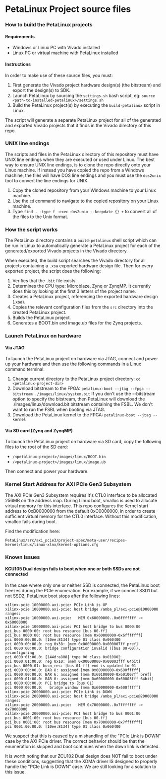 PetaLinux Project source files
==============================

### How to build the PetaLinux projects

#### Requirements

* Windows or Linux PC with Vivado installed
* Linux PC or virtual machine with PetaLinux installed

#### Instructions

In order to make use of these source files, you must:

1. First generate the Vivado project hardware design(s) (the bitstream) and export the design(s) to SDK.
2. Launch PetaLinux by sourcing the `settings.sh` bash script, eg: `source <path-to-installed-petalinux>/settings.sh`
3. Build the PetaLinux project(s) by executing the `build-petalinux` script in Linux.

The script will generate a separate PetaLinux project for all of the generated and exported Vivado projects that
it finds in the Vivado directory of this repo.

### UNIX line endings

The scripts and files in the PetaLinux directory of this repository must have UNIX line endings when they are
executed or used under Linux. The best way to ensure UNIX line endings, is to clone the repo directly onto your
Linux machine. If instead you have copied the repo from a Windows machine, the files will have DOS line endings and
you must use the `dos2unix` tool to convert the line endings for UNIX.

1. Copy the cloned repository from your Windows machine to your Linux machine.
2. Use the `cd` command to navigate to the copied repository on your Linux machine.
3. Type `find . -type f -exec dos2unix --keepdate {} +` to convert all of the files
to the Unix format.

### How the script works

The PetaLinux directory contains a `build-petalinux` shell script which can be run in Linux to automatically
generate a PetaLinux project for each of the generated/exported Vivado projects in the Vivado directory.

When executed, the build script searches the Vivado directory for all projects containing a `.xsa` exported
hardware design file. Then for every exported project, the script does the following:

1. Verifies that the `.bit` file exists.
2. Determines the CPU type: Microblaze, Zynq or ZynqMP. It currently does this
by looking at the first 3 letters of the project name.
3. Creates a PetaLinux project, referencing the exported hardware design (.xsa).
4. Copies the relevant configuration files from the `src` directory into the created
PetaLinux project.
5. Builds the PetaLinux project.
6. Generates a BOOT.bin and image.ub files for the Zynq projects.

### Launch PetaLinux on hardware

#### Via JTAG

To launch the PetaLinux project on hardware via JTAG, connect and power up your hardware and then
use the following commands in a Linux command terminal:

1. Change current directory to the PetaLinux project directory:
`cd <petalinux-project-dir>`
2. Download bitstream to the FPGA:
`petalinux-boot --jtag --fpga --bitstream ./images/linux/system.bit`
If you don't use the --bitstream option to specify the bitstream, then PetaLinux will download the
./images/linux/download.bit bitstream containing the FSBL. We don't want to run the FSBL when
booting via JTAG.
3. Download the PetaLinux kernel to the FPGA:
`petalinux-boot --jtag --kernel`

#### Via SD card (Zynq and ZynqMP)

To launch the PetaLinux project on hardware via SD card, copy the following files to the root of the
SD card:

* `/<petalinux-project>/images/linux/BOOT.bin`
* `/<petalinux-project>/images/linux/image.ub`

Then connect and power your hardware.

### Kernel Start Address for AXI PCIe Gen3 Subsystem

The AXI PCIe Gen3 Subsystem requires it's CTL0 interface to be allocated 256MB on the address map.
During Linux boot, vmalloc is used to allocate virtual memory for this interface. This repo configures
the Kernel start address to 0xB0000000 from the default 0xC0000000, in order to create sufficient
virtual memory for the CTL0 interface. Without this modification, vmalloc fails during boot.

Find the modification here:

`PetaLinux/src/axi_pcie3/project-spec/meta-user/recipes-kernel/linux/linux-xlnx/kernel-options.cfg`

### Known Issues

#### KCU105 Dual design fails to boot when one or both SSDs are not connected

In the case where only one or neither SSD is connected, the PetaLinux boot freezes during the PCIe
enumeration. For example, if we connect SSD1 but not SSD2, PetaLinux boot stops after the following
lines:

```
xilinx-pcie 10000000.axi-pcie: PCIe Link is UP
xilinx-pcie 10000000.axi-pcie: host bridge /amba_pl/axi-pcie@10000000 ranges:
xilinx-pcie 10000000.axi-pcie:   MEM 0x60000000..0x6fffffff -> 0x60000000
xilinx-pcie 10000000.axi-pcie: PCI host bridge to bus 0000:00
pci_bus 0000:00: root bus resource [bus 00-ff]
pci_bus 0000:00: root bus resource [mem 0x60000000-0x6fffffff]
pci 0000:00:00.0: [10ee:8134] type 01 class 0x060400
pci 0000:00:00.0: reg 0x38: [mem 0x00000000-0x000007ff pref]
pci 0000:00:00.0: bridge configuration invalid ([bus 00-00]), reconfiguring
pci 0000:01:00.0: [144d:a808] type 00 class 0x010802
pci 0000:01:00.0: reg 0x10: [mem 0x00000000-0x00003fff 64bit]
pci_bus 0000:01: busn_res: [bus 01-ff] end is updated to 01
pci 0000:00:00.0: BAR 8: assigned [mem 0x60000000-0x600fffff]
pci 0000:00:00.0: BAR 6: assigned [mem 0x60100000-0x601007ff pref]
pci 0000:01:00.0: BAR 0: assigned [mem 0x60000000-0x60003fff 64bit]
pci 0000:00:00.0: PCI bridge to [bus 01]
pci 0000:00:00.0:   bridge window [mem 0x60000000-0x600fffff]
xilinx-pcie 20000000.axi-pcie: PCIe Link is DOWN
xilinx-pcie 20000000.axi-pcie: host bridge /amba_pl/axi-pcie@20000000 ranges:
xilinx-pcie 20000000.axi-pcie:   MEM 0x70000000..0x7fffffff -> 0x70000000
xilinx-pcie 20000000.axi-pcie: PCI host bridge to bus 0001:00
pci_bus 0001:00: root bus resource [bus 00-ff]
pci_bus 0001:00: root bus resource [mem 0x70000000-0x7fffffff]
pci 0001:00:00.0: [10ee:8134] type 01 class 0x060400
```

We suspect that this is caused by a mishandling of the "PCIe Link is DOWN" case by the AXI PCIe
driver. The correct behavior should be that the enumeration is skipped and boot continues when the
down link is detected.

It is worth noting that our ZCU102 Dual design does NOT fail to boot under these conditions,
suggesting that the XDMA driver IS designed to properly handle the "PCIe Link is DOWN" case.
We are still looking for a solution to this issue.
